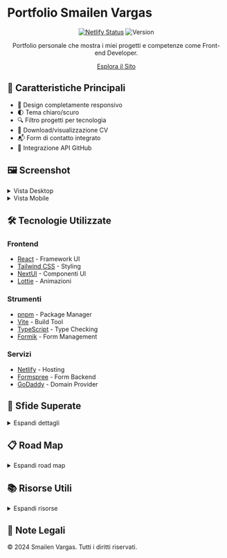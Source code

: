 # Portfolio Smailen Vargas

<div align="center">

[![Netlify Status](https://api.netlify.com/api/v1/badges/33b32928-0abb-4427-ac58-3f980cfc51ed/deploy-status)](https://app.netlify.com/sites/smailenvargas/deploys)
![Version](https://img.shields.io/badge/version-1.3.0-blue.svg)

Portfolio personale che mostra i miei progetti e competenze come Front-end Developer.

[Esplora il Sito](https://smailenvargas.com)

</div>

## 🌟 Caratteristiche Principali

- 📱 Design completamente responsivo
- 🌓 Tema chiaro/scuro
- 🔍 Filtro progetti per tecnologia
- 📄 Download/visualizzazione CV
- 📬 Form di contatto integrato
- 🔄 Integrazione API GitHub

## 🖼️ Screenshot

<details>
<summary>Vista Desktop</summary>
<img src="/src/assets/screenshot/sito-desktop.jpeg" alt="Vista Desktop">
</details>

<details>
<summary>Vista Mobile</summary>
<img src="/src/assets/screenshot/sito-smartphone.jpeg" alt="Vista Mobile">
</details>

## 🛠️ Tecnologie Utilizzate

### Frontend

- [React](https://react.dev/) - Framework UI
- [Tailwind CSS](https://tailwindcss.com/) - Styling
- [NextUI](https://nextui.org/) - Componenti UI
- [Lottie](https://airbnb.io/lottie/) - Animazioni

### Strumenti

- [pnpm](https://pnpm.io/) - Package Manager
- [Vite](https://vitejs.dev/) - Build Tool
- [TypeScript](https://www.typescriptlang.org/) - Type Checking
- [Formik](https://formik.org/) - Form Management

### Servizi

- [Netlify](https://www.netlify.com/) - Hosting
- [Formspree](https://formspree.io/) - Form Backend
- [GoDaddy](https://www.godaddy.com/) - Domain Provider

## 🎯 Sfide Superate

<details>
<summary>Espandi dettagli</summary>

- **Responsive Design**: Creare un portfolio che sia non solo visivamente accattivante, ma anche altamente funzionale, adattabile a diverse dimensioni di schermo.
- **Progetti Interattivi**: Ogni progetto include una immagine di anteprima, le tecnologie utilizzate e un link alla demo o al repository GitHub.
- **Form di Contatto**: Form per permettere agli utenti di contattarmi direttamente dal sito.
- **API GitHub**: Implementare la API di GitHub per recuperare la repository con i progetti.
</details>

## 📋 Road Map

<details>
<summary>Espandi road map</summary>

- [x] Download/visualizzazione CV
- [x] Filtro progetti per tecnologia
- [x] Dark mode automatica/manuale
- [ ] Animazioni avanzate
- [ ] Tracciamento esperienza tecnologie
- [ ] ~~Server e database progetti~~ (Cancellato)
- [ ] ~~Temi multipli~~ (Cancellato)
</details>

## 📚 Risorse Utili

<details>
<summary>Espandi risorse</summary>

- [Tailwind CSS Docs](https://tailwindcss.com/docs)
- [Formik Docs](https://formik.org/docs)
- [React Docs](https://react.dev/)
- [Icons8](https://icons8.it/icons/)
</details>

## 📝 Note Legali

© 2024 Smailen Vargas. Tutti i diritti riservati.
